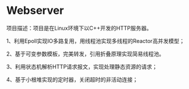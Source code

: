 # Webserver

项目描述：项目是在Linux环境下以C++开发的HTTP服务器。

1、利用Epoll实现IO多路复用，用线程池实现多线程的Reactor高并发模型；

2、基于可变参数模板，完美转发，引用折叠原理实现简易线程池。

3、利用状态机解析HTTP请求报文，实现处理静态资源的请求；

4、基于小根堆实现的定时器，关闭超时的非活动连接；
